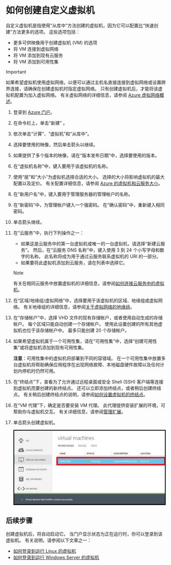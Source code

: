 # 如何创建自定义虚拟机
<a id="how-to-create-a-custom-virtual-machine" class="xliff"></a>
自定义虚拟机是指使用“从库中”方法创建的虚拟机，因为它可以配置比“快速创建”方法更多的选项。 这些选项包括：

* 更多可供映像用于创建虚拟机 (VM) 的选项
* 将 VM 连接到虚拟网络
* 将 VM 添加到现有云服务
* 将 VM 添加到可用性集

> [!IMPORTANT]
> 如果希望虚拟机使用虚拟网络，以便可以通过主机名直接连接到虚拟网络或设置跨界连接，请确保在创建虚拟机时指定虚拟网络。 只有创建虚拟机后，才能将该虚拟机配置为加入虚拟网络。 有关虚拟网络的详细信息，请参阅 [Azure 虚拟网络概述](/virtual-network/virtual-networks-overview)。
> 
> 

1. 登录到 [Azure 门户](http://manage.windowsazure.cn)。
2. 在命令栏上，单击“新建” 。
3. 依次单击“计算”、“虚拟机”和“从库中”。
4. 选择要使用的映像，然后单击箭头以继续。
5. 如果提供了多个版本的映像，请在“版本发布日期”中，选择要使用的版本。
6. 在“虚拟机名称”中，键入要用于该虚拟机的名称。
7. 使用“层”和“大小”为虚拟机选择合适的大小。 选择的大小将影响虚拟机的最大配置以及定价。 有关配置详细信息，请参阅 [Azure 的虚拟机和云服务大小](/cloud-services/cloud-services-sizes-specs)。
8. 在“新用户名”中，键入要用于管理服务器的管理帐户的名称。
9. 在“新密码”中，为管理帐户键入一个强密码。 在“确认密码”中，重新键入相同密码。
10. 单击箭头继续。
11. 在“云服务”中，执行下列操作之一：

    * 如果这是云服务中的第一台虚拟机或唯一的一台虚拟机，请选择“新建云服务”。 然后，在“云服务 DNS 名称”中，键入使用 3 到 24 个小写字母和数字的名称。 此名称将成为用于通过云服务联系虚拟机的 URI 的一部分。
    * 如果要将此虚拟机添加到云服务，请在列表中选择它。

    > [!NOTE]
    > 有关在相同云服务中放置虚拟机的详细信息，请参阅[如何连接云服务中的虚拟机](/virtual-machines/linux/classic/connect-vms)。
    > 
    > 
12. 在“区域/地缘组/虚拟网络”中，选择要用于该虚拟机的区域、地缘组或虚拟网络。 有关地缘组的详细信息，请参阅[关于虚拟网络的地缘组](../articles/virtual-network/virtual-networks-migrate-to-regional-vnet.md)。
13. 在“存储帐户”中，选择 VHD 文件的现有存储帐户，或者使用自动生成的存储帐户。 每个区域只能自动创建一个存储帐户。 使用此设置创建的所有其他虚拟机也位于该存储帐户中。 最多只能创建 20 个存储帐户。
14. 如果希望虚拟机属于一个可用性集，请在“可用性集”中，选择“创建可用性集”或将虚拟机添加到现有可用性集。

    **注意**：可用性集中的虚拟机将部署到不同的容错域。 在一个可用性集中放置多台虚拟机将帮助确保应用程序在出现网络故障、本地磁盘硬件故障以及任何计划内停机时仍然可用。
15. 在“终结点”下，查看为了允许通过远程桌面或安全 Shell (SSH) 客户端等连接到虚拟机而要创建的新终结点。 还可以立即添加终结点，或者稍后创建终结点。 有关稍后创建终结点的说明，请参阅[如何设置虚拟机的终结点](../articles/virtual-machines/windows/classic/setup-endpoints.md?toc=%2fvirtual-machines%2fwindows%2fclassic%2ftoc.json)。
16. 在“VM 代理”下，确定是否要安装 VM 代理。 此代理提供安装扩展的环境，可帮助你与虚拟机交互。 有关详细信息，请参阅[管理扩展](/virtual-machines/windows/extensions-features)。
17. 单击箭头创建虚拟机。

    ![成功创建自定义虚拟机](./media/howto-custom-create-vm/VMSuccessWindows.png)

## 后续步骤
<a id="next-steps" class="xliff"></a>
创建虚拟机后，将自动启动它。 当门户显示状态为正在运行时，你可以登录到该虚拟机。 有关说明，请参阅以下文章之一：

* [如何登录到运行 Linux 的虚拟机](../articles/virtual-machines/linux/mac-create-ssh-keys.md?toc=%2fvirtual-machines%2flinux%2ftoc.json)
* [如何登录到运行 Windows Server 的虚拟机](../articles/virtual-machines/windows/classic/connect-logon.md?toc=%2fvirtual-machines%2fwindows%2fclassic%2ftoc.json)